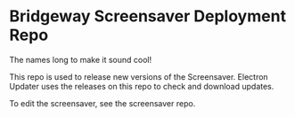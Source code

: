 # Bridgeway Screensaver Deployment Repo
The names long to make it sound cool!

This repo is used to release new versions of the Screensaver.
Electron Updater uses the releases on this repo to check and download updates.

To edit the screensaver, see the screensaver repo.